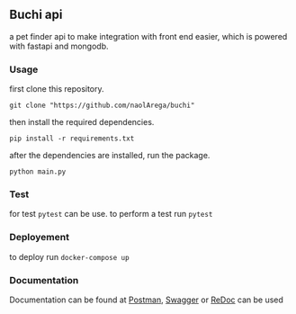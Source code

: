 ## Buchi api

a pet finder api to make integration with front end easier,
which is powered with fastapi and mongodb.

### Usage

first clone this repository.
```
git clone "https://github.com/naolArega/buchi"
```
then install the required dependencies.
```
pip install -r requirements.txt
```
after the dependencies are installed, run the package.
```
python main.py
```
### Test

for test `pytest` can be use. to perform a test run `pytest`

### Deployement

to deploy run `docker-compose up`

### Documentation

Documentation can be found at [Postman](https://documenter.getpostman.com/view/20052066/UVyvuu5F), [Swagger](http://localhost:8000/docs) or
[ReDoc](http://localhost:8000/redoc) can be used
